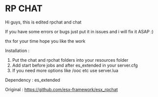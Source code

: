 # RP CHAT 

Hi guys, this is edited rpchat and chat

If you have some errors or bugs just put it in issues and i will fix it ASAP :) 

thx for your time hope you like the work

Installation :

 1. Put the chat and rpchat folders into your resources folder
 2. Add start before jobs and after es_extended in your server.cfg
 3. If you need more options like /ooc etc use server.lua

Dependency : 
  es_extended


Original : https://github.com/esx-framework/esx_rpchat

